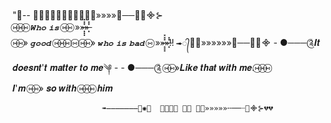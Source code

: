 "💖-- ➠̶̶̶̶̶̶̶᭄✺᭄»»»»╌──┈⊰᯽⊱  
   ⑅⃝⑅⃝⑅⃝   𝑾𝒉𝒐 𝒊𝒔 ⑅⃝⑅⃝
                   »»̶̶͓͓͓̽̽̽»̶͓̽̽     
             ⑅⃝⑅⃝» 𝒈𝒐𝒐𝒅 ⑅⃝⑅⃝⑅⃝
         ⑅⃝   ⑅⃝⑅⃝»    𝒘𝒉𝒐 𝒊𝒔 𝒃𝒂𝒅 ⑅⃝ »»̶̶͓͓͓̽̽̽»̶͓̽̽!!
             ➠̶̶̶̶̶̶̶᭄✺᭄»»»»»»╌──┈⊰᯽
                 - ●───༊𝑰𝒕 𝒅𝒐𝒆𝒔𝒏𝒕'𝒕 𝒎𝒂𝒕𝒕𝒆𝒓 𝒕𝒐 𝒎𝒆༆
                      - - ●───༊          ⑅⃝⑅⃝»𝑳𝒊𝒌𝒆 𝒕𝒉𝒂𝒕 𝒘𝒊𝒕𝒉 𝒎𝒆.⑅⃝⑅⃝⑅⃝   
                                                                               𝑰'𝒎 ⑅⃝⑅⃝» 𝒔𝒐 𝒘𝒊𝒕𝒉 ⑅⃝⑅⃝⑅⃝   𝒉𝒊𝒎
         
                        ➠̶̶̶̶̶̶̶᭄✺᭄  𝐓𝐡𝐢𝐬 𝐢𝐬 𝐦𝐞»»»»»╌──┈⊰᯽⊱💔💔

<!--
**ishan143z/ishan143z** is a ✨ _special_ ✨ repository because its `README.md` (this file) appears on your GitHub profile.

Here are some ideas to get you started:

- 🔭 I’m currently working on ...
- 🌱 I’m currently learning ...
- 👯 I’m looking to collaborate on ...
- 🤔 I’m looking for help with ...
- 💬 Ask me about ...
- 📫 How to reach me: ...
- 😄 Pronouns: ...
- ⚡ Fun fact: ...
-->
